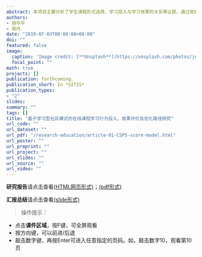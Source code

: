 ```yaml
---
abstract: 本项目主要分析了学生课程形式选择、学习投入与学习效果的关系等议题，通过收集了四个年级（2013-2016级）共19452名学生在11个连续学期（2013秋学期-2018春学期）上的通识课程学习相关数据，进行了相关实证分析。本研究实证分析部分重点比较了学生在传统课程和在线课程上的学习行为和学习效果差异。相关实证分析发现：（1）为了完成通识课程模块学分，大部分学生在传统通识课程和在线通识课程之间做出了理性选择和平衡。大部分学生的通识课学分获得任务主要在前两年就会完成，学生在各个观察年的累计获得通识课程总学分基本服从正态分布。学生都会大二学年及以前选择并获得相应的在线课程学分，后续阶段基本就不再通过在线课程平台获得通识课程学分。（2）学生不会因为“新奇”心理而参加在线课程平台（无论是智慧树平台还是尔雅平台），更多只是为了完成通识课学分要求，因而学生的学习行为表现出典型的“理性人”特点。即便是同时拥有两个在线课程平台的选择自由，学生的选课决策和学习行为更多地是受到学分政策、平台依赖性等因素的决定。（3）影响学生选择在线或传统课程方式及学习效果的因素有很多，通过在线课程学习形式选择的倾向得分分析，发现高考分数与一本录取线分差越大、入学年龄越大、理科生、政治面貌为党员、来自农村地区、女生，越**不倾向**于选择在线课程；此外，学生更倾向于认为在线课程和传统课程学习形式在学习决策中具有较强的替代性关系。（4）对于课程学习效果的影响分析中，研究发现是否选择在线课程对课程成绩有显著正向影响。如果某个学生选择在线课程，则会比其选择传统课程高1.5205分。高考分数与录取线的分差对课程学习成绩有显著正向影响，如果一个学生高考分数与录取线（本省一本）的分差35分，那么这一分差水平将会为其带来课程成绩0.7406分的提高。（5）倾向得分分析方法的处置效应结论认为，男生的在线课成绩会潜在低于其传统课程成绩；高考分数与录取线分差小的学生、来自城镇的学生、非东部生源学生，这三类群体在线课程成绩都会潜在高于其传统课程成绩。如果学生能够自由选择在线课程，那么在线课程学习能够提高其课程成绩（ATT为正数）；但是正因为学生有了这种自由选择，却带来了全体学生平均课程成绩的降低（ATE为负数）。基于相关研究和实证结论，本项目进一步构建了在线课程学习效果评价指标体系，指出了学习型社区发展理念的重要实践价值，最后提出了若干政策建议。
authors:
- 胡华平
- 周丹
date: "2019-07-03T00:00:00+08:00"
doi: ""
featured: false
image:
  caption: 'Image credit: [**Unsplash**](https://unsplash.com/photos/jdD8gXaTZsc)'
  focal_point: ""
math: true
projects: []
publication: forthcoming.
publication_short: In *SITIS*
publication_types:
- "2"
slides: 
summary: ""
tags: []
title: "基于学习型社区模式的在线课程学习行为投入、效果评价及优化路径研究"
url_code: ""
url_dataset: ""
url_pdf: "/research-education/article-01-CSPS-score-model.html"
url_poster: ""
url_preprint: ""
url_project: ""
url_slides: ""
url_source: ""
url_video: ""
---
```



**研究报告**请点击查看[(HTML网页形式)](/research-education/article-01-CSPS-score-model.html)；[(pdf形式)](/research-education/report-01-CSPS-score-model.pdf)

**汇报总结**请点击查看[(slide形式)](/research-education/slide-01-CSPS-score-model.html)

>操作提示：
- 点击**课件区域**，按F键，可全屏观看
- 按方向键，可以前进/后退
- 敲击数字键，再按Enter可进入任意指定的页码。如，敲击数字10，观看第10页
